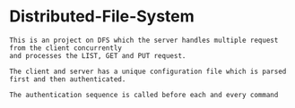 # Distributed-File-System
	This is an project on DFS which the server handles multiple request from the client concurrently 
	and processes the LIST, GET and PUT request.

	The client and server has a unique configuration file which is parsed first and then authenticated.

	The authentication sequence is called before each and every command
